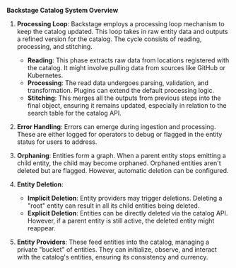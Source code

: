 **Backstage Catalog System Overview**

1. **Processing Loop**: Backstage employs a processing loop mechanism to keep the catalog updated. This loop takes in raw entity data and outputs a refined version for the catalog. The cycle consists of reading, processing, and stitching.

   - **Reading**: This phase extracts raw data from locations registered with the catalog. It might involve pulling data from sources like GitHub or Kubernetes.
   - **Processing**: The read data undergoes parsing, validation, and transformation. Plugins can extend the default processing logic.
   - **Stitching**: This merges all the outputs from previous steps into the final object, ensuring it remains updated, especially in relation to the search table for the catalog API.

2. **Error Handling**: Errors can emerge during ingestion and processing. These are either logged for operators to debug or flagged in the entity status for users to address.

3. **Orphaning**: Entities form a graph. When a parent entity stops emitting a child entity, the child may become orphaned. Orphaned entities aren't deleted but are flagged. However, automatic deletion can be configured.

4. **Entity Deletion**:
   - **Implicit Deletion**: Entity providers may trigger deletions. Deleting a "root" entity can result in all its child entities being deleted.
   - **Explicit Deletion**: Entities can be directly deleted via the catalog API. However, if a parent entity is still active, the deleted entity might reappear.

5. **Entity Providers**: These feed entities into the catalog, managing a private "bucket" of entities. They can initialize, observe, and interact with the catalog's entities, ensuring its consistency and currency.
